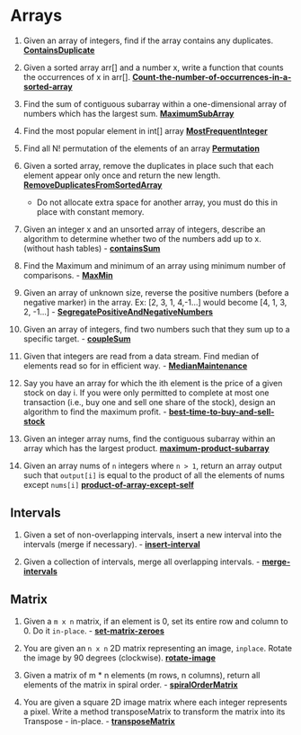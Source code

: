 # Arrays
1. Given an array of integers, find if the array contains any duplicates. **[ContainsDuplicate](ContainsDuplicate)**

2. Given a sorted array arr[] and a number x, write a function that counts the occurrences of x in arr[]. **[Count-the-number-of-occurrences-in-a-sorted-array](Count-the-number-of-occurrences-in-a-sorted-array)**

3. Find the sum of contiguous subarray within a one-dimensional array of numbers which has the largest sum. **[MaximumSubArray](MaximumSubArray)**

4. Find the most popular element in int[] array **[MostFrequentInteger](MostFrequentInteger)**

5. Find all N! permutation of the elements of an array **[Permutation](Permutation)**

6. Given a sorted array, remove the duplicates in place such that each element appear only once and return the new length. **[RemoveDuplicatesFromSortedArray](RemoveDuplicatesFromSortedArray)**
   * Do not allocate extra space for another array, you must do this in place with constant memory.

7. Given an integer x and an unsorted array of integers, describe an algorithm to determine whether two of the numbers add up to x. (without hash tables) - **[containsSum](containsSum)**

8. Find the Maximum and minimum of an array using minimum number of comparisons. - **[MaxMin](MaxMin)**

9. Given an array of unknown size, reverse the positive numbers (before a negative marker) in the array. Ex: [2, 3, 1, 4,-1...] would become [4, 1, 3, 2, -1...]   - **[SegregatePositiveAndNegativeNumbers](SegregatePositiveAndNegativeNumbers)**

10. Given an array of integers, find two numbers such that they sum up to a specific target. - **[coupleSum](coupleSum)**

11. Given that integers are read from a data stream. Find median of elements read so for in efficient way. - **[MedianMaintenance](MedianMaintenance/src)**

12. Say you have an array for which the ith element is the price of a given stock on day i. If you were only permitted to complete at most one transaction (i.e., buy one and sell one share of the stock), design an algorithm to find the maximum profit. - **[best-time-to-buy-and-sell-stock](best-time-to-buy-and-sell-stock)**

13. Given an integer array nums, find the contiguous subarray within an array which has the largest product. **[maximum-product-subarray](maximum-product-subarray)**

14. Given an array nums of `n` integers where `n > 1`,  return an array output such that `output[i]` is equal to the product of all the elements of nums except `nums[i]` **[product-of-array-except-self](product-of-array-except-self)**

## Intervals

1. Given a set of non-overlapping intervals, insert a new interval into the intervals (merge if necessary). - **[insert-interval](insert-interval)**

2. Given a collection of intervals, merge all overlapping intervals. - **[merge-intervals](merge-intervals)**

## Matrix

1. Given a `m x n` matrix, if an element is 0, set its entire row and column to 0. Do it `in-place`. - **[set-matrix-zeroes](set-matrix-zeroes)**

2. You are given an `n x n` 2D matrix representing an image, `inplace`. Rotate the image by 90 degrees (clockwise). **[rotate-image](rotate-image)**

3. Given a matrix of m * n elements (m rows, n columns), return all elements of the matrix in spiral order. - **[spiralOrderMatrix](spiralOrderMatrix)**

4. You are given a square 2D image matrix where each integer represents a pixel. Write a method transposeMatrix to transform the matrix into its Transpose - in-place. - **[transposeMatrix](transposeMatrix)**


